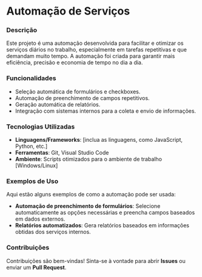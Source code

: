 
# Automação de Serviços

### Descrição

Este projeto é uma automação desenvolvida para facilitar e otimizar os serviços diários no trabalho, especialmente em tarefas repetitivas e que demandam muito tempo. A automação foi criada para garantir mais eficiência, precisão e economia de tempo no dia a dia.

### Funcionalidades

- Seleção automática de formulários e checkboxes.
- Automação de preenchimento de campos repetitivos.
- Geração automática de relatórios.
- Integração com sistemas internos para a coleta e envio de informações.

### Tecnologias Utilizadas

- **Linguagens/Frameworks**: [inclua as linguagens, como JavaScript, Python, etc.]
- **Ferramentas**: Git, Visual Studio Code
- **Ambiente**: Scripts otimizados para o ambiente de trabalho [Windows/Linux]

### Exemplos de Uso

Aqui estão alguns exemplos de como a automação pode ser usada:

- **Automação de preenchimento de formulários**: Selecione automaticamente as opções necessárias e preencha campos baseados em dados externos.
- **Relatórios automatizados**: Gera relatórios baseados em informações obtidas dos serviços internos.

### Contribuições

Contribuições são bem-vindas! Sinta-se à vontade para abrir **Issues** ou enviar um **Pull Request**.
